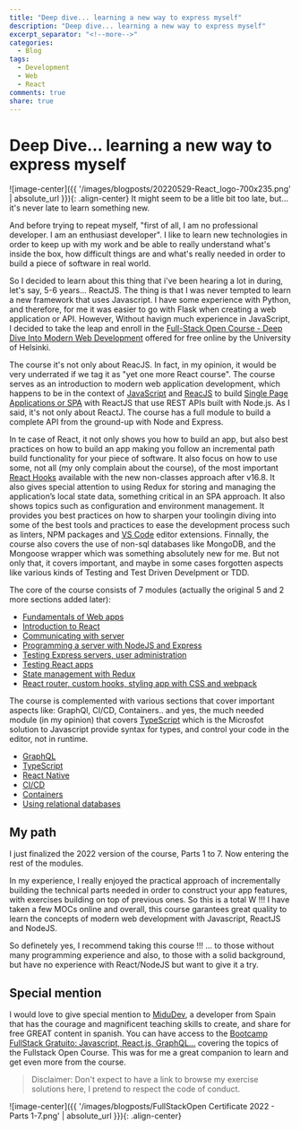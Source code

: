 ```yaml
---
title: "Deep dive... learning a new way to express myself"
description: "Deep dive... learning a new way to express myself"
excerpt_separator: "<!--more-->"
categories:
  - Blog
tags:
  - Development
  - Web
  - React
comments: true
share: true
---
```


# Deep Dive... learning a new way to express myself

![image-center]({{ '/images/blogposts/20220529-React_logo-700x235.png' | absolute_url }}){: .align-center} 
It might seem to be a litle bit too late, but... it's never late to learn something new.
<!--more-->

And before trying to repeat myself, "first of all, I am no professional developer. I am an enthusiast developer". I like to learn new technologies in order to keep up with my work and be able to really understand what's inside the box, how difficult things are and what's really needed in order to build a piece of software in real world.

So I decided to learn about this thing that i've been hearing a lot in during, let's say, 5-6 years... ReactJS. The thing is that I was never tempted to learn a new framework that uses Javascript. I have some experience with Python, and therefore, for me it was easier to go with Flask when creating a web application or API. However, Without havign much experience in JavaScript, I decided to take the leap and enroll in the [Full-Stack Open Course - Deep Dive Into Modern Web Development](https://fullstackopen.com/en/) offered for free online by the University of Helsinki.

The course it's not only about ReacJS. In fact, in my opinion, it would be very underrated if we tag it as "yet one more React course". The course serves as an introduction to modern web application development, which happens to be in the context of [JavaScript](https://developer.mozilla.org/es/docs/Web/JavaScript) and [ReacJS](https://reactjs.org) to build [Single Page Applications or SPA](https://en.wikipedia.org/wiki/Single-page_application) with ReactJS that use REST APIs built with Node.js. As I said, it's not only about ReactJ. The course has a full module to build a complete API from the ground-up with Node and Express.

In te case of React, it not only shows you how to build an app, but also best practices on how to build an app making you follow an incremental path build functionality for your piece of software. It also focus on how to use some, not all (my only complain about the course), of the most important [React Hooks](https://reactjs.org/docs/hooks-reference.html)  available with the new non-classes approach after v16.8. It also gives special attention to using Redux for storing and managing  the application’s local state data, something critical in an SPA approach. It also shows topics such as configuration and environment management. It provides you best practices on how to sharpen your toolingin diving into some of the best tools and practices to ease the development process such as linters, NPM packages and [VS Code](https://marketplace.visualstudio.com/vscode) editor extensions. Finnally, the course also covers the use of non-sql databases like MongoDB, and the Mongoose wrapper which was something absolutely new for me. But not only that, it covers important, and maybe in some cases forgotten aspects like various kinds of Testing and Test Driven Develpment or TDD.

The core of the course consists of 7 modules (actually the original 5 and 2 more sections added later):

- [Fundamentals of Web apps](https://fullstackopen.com/en/part0)
- [Introduction to React](https://fullstackopen.com/en/part1)
- [Communicating with server](https://fullstackopen.com/en/part2)
- [Programming a server with NodeJS and Express](https://fullstackopen.com/en/part3)
- [Testing Express servers, user administration](https://fullstackopen.com/en/part4)
- [Testing React apps](https://fullstackopen.com/en/part5)
- [State management with Redux](https://fullstackopen.com/en/part6)
- [React router, custom hooks, styling app with CSS and webpack](https://fullstackopen.com/en/part7)

The course is complemented with various sections that cover important aspects like: GraphQl, CI/CD, Containers.. and yes, the much needed module (in my opinion) that covers [TypeScript](https://www.typescriptlang.org) which is the Microsfot solution to Javascript provide syntax for types, and control your code in the editor, not in runtime.

- [GraphQL](https://fullstackopen.com/en/part8)
- [TypeScript](https://fullstackopen.com/en/part9)
- [React Native](https://fullstackopen.com/en/part10)
- [CI/CD](https://fullstackopen.com/en/part11)
- [Containers](https://fullstackopen.com/en/part12)
- [Using relational databases](https://fullstackopen.com/en/part13)

## My path

I just finalized the 2022 version of the course, Parts 1 to 7. Now entering the rest of the modules. 

In my experience, I really enjoyed the practical approach of incrementally building the technical parts needed in order to construct your app features, with exercises building on top of previous ones. So this is a total W !!! I have taken a few MOCs online and overall, this course garantees great quality to learn the concepts of modern web development with Javascript, ReactJS and NodeJS.

So definetely yes, I recommend taking this course !!! ... to those without many programming experience and also, to those with a solid background, but have no experience with React/NodeJS but want to give it a try.

## Special mention

I would love to give special mention to [MiduDev](https://midu.dev), a developer from Spain that has the courage and magnificent teaching skills to create, and share for free GREAT content in spanish. You can have access to the [Bootcamp FullStack Gratuito: Javascript, React.js, GraphQL...](https://www.youtube.com/playlist?list=PLV8x_i1fqBw0Kn_fBIZTa3wS_VZAqddX7) covering the topics of the Fullstack Open Course. This was for me a great companion to learn and get even more from the course.

> Disclaimer: Don't expect to have a link to browse my exercise solutions here, I pretend to respect the code of conduct.

![image-center]({{ '/images/blogposts/FullStackOpen Certificate 2022 - Parts 1-7.png' | absolute_url }}){: .align-center}
